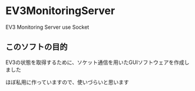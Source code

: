 # EV3MonitoringServer
EV3 Monitoring Server use Socket

## このソフトの目的
EV3の状態を取得するために、ソケット通信を用いたGUIソフトウェアを作成しました

ほぼ私用に作っていますので、使いづらいと思います
